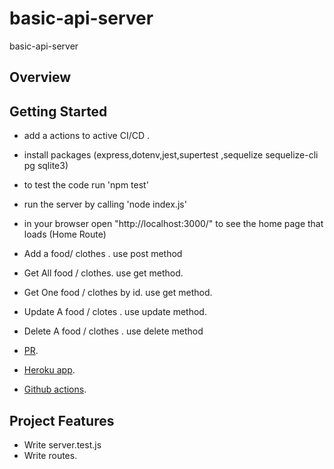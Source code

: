 # basic-api-server
basic-api-server


## Overview
## Getting Started

- add a actions to active CI/CD .
- install packages (express,dotenv,jest,supertest ,sequelize sequelize-cli pg sqlite3)
- to test the code run 'npm test' 
- run the server by calling 'node index.js'
- in your browser open "http://localhost:3000/" to see the home page that loads (Home Route)
- Add a food/  clothes . use post  method
- Get All  food / clothes. use get method.
- Get One food / clothes by id. use get method.
- Update A food / clotes . use update method.
- Delete A food / clothes . use delete method

- [PR](https://github.com/ManalKhAlbahar/basic-api-server/pull/2/).
- [Heroku app](https://manal-basic-api-server.herokuapp.com/). 
- [Github actions](https://github.com/ManalKhAlbahar/basic-api-server/actions).

## Project Features
- Write server.test.js
- Write routes.
